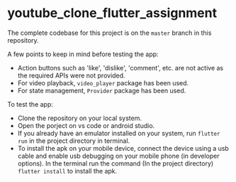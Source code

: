 # youtube_clone_flutter_assignment

The complete codebase for this project is on the `master` branch in this repository.

A few points to keep in mind before testing the app:

- Action buttons such as 'like', 'dislike', 'comment', etc. are not active as the required APIs were not provided.
- For video playback, `video_player` package has been used.
- For state management, `Provider` package has been used.

To test the app:
- Clone the repository on your local system.
- Open the porject on vs code or android studio.
- If you already have an emulator installed on your system, run `flutter run`  in the project directory in terminal.
- To install the apk on your mobile device, connect the device using a usb cable and enable usb debugging on your mobile phone (in developer options). In the terminal run the command (In the project directory) `flutter install` to install the apk.

